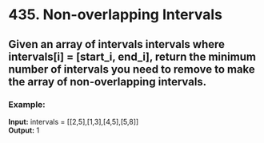 # 435. Non-overlapping Intervals
## Given an array of intervals **intervals** where intervals[i] = [start_i, end_i], return the minimum number of intervals you need to remove to make the array of non-overlapping intervals.
### Example:
**Input:** intervals = [[2,5],[1,3],[4,5],[5,8]]\
**Output:** 1
